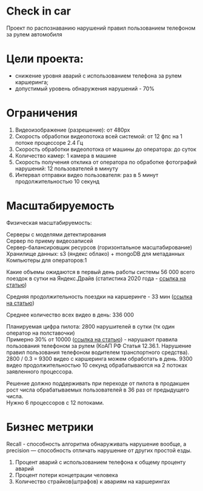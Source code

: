 # Check in car
Проект по распознаванию нарушений правил пользованием телефоном за рулем автомобиля

# Цели проекта:
<ul><li>снижение уровня аварий с использованием телефона за рулем каршеринга;</li>
<li>допустимый уровень обнаружения нарушений - 70%</li></ul>

# Ограничения
<ol><li>Видеоизображение (разрешение): от 480px</li>
<li>Скорость обработки видеопотока всей системой: от 12 фпс на 1 потоке процессоре 2.4 Гц</li>
<li>Скорость обработки видеопотока от машины до оператора: до суток</li>
<li>Количество камер: 1 камера в машине</li>
<li>Скорость получения отклика от оператора по обработке фотографий нарушений: 12 пользователей в минуту </li>
<li>Интервал отправки видео пользователя: раз в 5 минут продолжительностью 10 секунд</li></ol>

# Масштабируемость
Физическая масштабируемость:

Серверы с моделями детектирования<br>
Сервер по приему видеозаписей<br>
Сервер-балансировщик ресурсов (горизонтальное масштабирование)<br>
Хранилище данных: s3 (яндекс облако) + mongoDB для метаданных<br>
Компьютеры для операторов:1

Какие объемы ожидаются в первый день работы системы 
56 000 всего поездок в сутки на Яндекс.Драйв (статистика 2020 года - <a href="https://vc.ru/transport/260396-delimobil-obognal-yandeks-drayv-i-stal-liderom-po-kolichestvu-poezdok-v-moskve-issledovanie">ссылка на статью</a>) 

Средняя продолжительность поездки на каршеринге - 33 мин (<a href="https://www.m24.ru/news/gorod/12092020/132881">ссылка на статью</a>)

Среднее количество всех видео в день: 336 000

Планируемая цифра пилота: 2800 нарушителей в сутки (тк один оператор на полставочки) <br>
Примерно 30% от 10000 (<a href="https://www.drom.ru/poll.php?pollid=893">ссылка на статью</a>) - нарушают правила пользования телефоном за рулем (КоАП РФ Статья 12.36.1. Нарушение правил пользования телефоном водителем транспортного средства). <br>
2800 / 0.3 = 9300 видео с каршеринга можем обработать в день. 9300 видео продолжительностью 10 секунд обрабатываются на 2 потоках заявленного процессора.

Решение должно поддерживать при переходе от пилота в продакшен рост числа обрабатываемых пользователей в 36 раз от предыдущего числа. <br>
Нужно 6 процессоров с 12 потоками.

# Бизнес метрики
Recall - способность алгоритма обнаруживать нарушение вообще, а precision — способность отличать нарушение от других простой езды.

<ol><li>Процент аварий с использованием телефона к общему проценту аварий</li>
<li>Процент потери концетрации человека</li>
<li>Количество страйков(штрафов) к авариям на каршерингах </li></ol>
